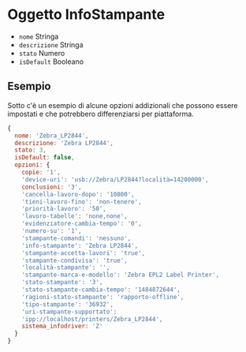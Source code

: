 # Oggetto InfoStampante

* `nome` Stringa
* `descrizione` Stringa
* `stato` Numero
* `isDefault` Booleano

## Esempio

Sotto c'è un esempio di alcune opzioni addizionali che possono essere impostati e che potrebbero differenziarsi per piattaforma.

```javascript
{
  nome: 'Zebra_LP2844',
  descrizione: 'Zebra LP2844',
  stato: 3,
  isDefault: false,
  opzioni: {
    copie: '1',
    'device-uri': 'usb://Zebra/LP2844?località=14200000',
    conclusioni: '3',
    'cancella-lavoro-dopo': '10800',
    'tieni-lavoro-fino': 'non-tenere',
    'priorità-lavoro': '50',
    'lavoro-tabelle': 'none,none',
    'evidenziatore-cambia-tempo': '0',
    'numero-su': '1',
    'stampante-comandi': 'nessuno',
    'info-stampante': 'Zebra LP2844',
    'stampante-accetta-lavori': 'true',
    'stampante-condivisa': 'true',
    'località-stampante': '',
    'stampante-marca-e-modello': 'Zebra EPL2 Label Printer',
    'stato-stampante': '3',
    'stato-stampante-cambia-tempo': '1484872644',
    'ragioni-stato-stampante': 'rapporto-offline',
    'tipo-stampante': '36932',
    'uri-stampante-supportato':
    'ipp://localhost/printers/Zebra_LP2844',
    sistema_infodriver: 'Z'
  }
}
```